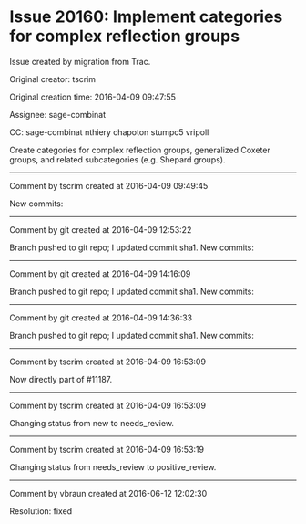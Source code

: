 # Issue 20160: Implement categories for complex reflection groups

Issue created by migration from Trac.

Original creator: tscrim

Original creation time: 2016-04-09 09:47:55

Assignee: sage-combinat

CC:  sage-combinat nthiery chapoton stumpc5 vripoll

Create categories for complex reflection groups, generalized Coxeter groups, and related subcategories (e.g. Shepard groups).


---

Comment by tscrim created at 2016-04-09 09:49:45

New commits:


---

Comment by git created at 2016-04-09 12:53:22

Branch pushed to git repo; I updated commit sha1. New commits:


---

Comment by git created at 2016-04-09 14:16:09

Branch pushed to git repo; I updated commit sha1. New commits:


---

Comment by git created at 2016-04-09 14:36:33

Branch pushed to git repo; I updated commit sha1. New commits:


---

Comment by tscrim created at 2016-04-09 16:53:09

Now directly part of #11187.


---

Comment by tscrim created at 2016-04-09 16:53:09

Changing status from new to needs_review.


---

Comment by tscrim created at 2016-04-09 16:53:19

Changing status from needs_review to positive_review.


---

Comment by vbraun created at 2016-06-12 12:02:30

Resolution: fixed
